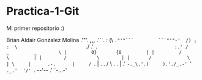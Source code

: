 # Practica-1-Git
Mi primer repositorio :)

Brian Aldair Gonzalez Molina
 .'"'.        ___,,,___        .'``.
: (\  `."'"```         ```"'"-'  /) ;
 :  \                         `./  .'
  `.                            :.'
    /        _         _        \
   |         0}       {0         |
   |         /         \         |
   |        /           \        |
   |       /             \       |
    \     |      .-.      |     /
     `.   | . . /   \ . . |   .'
       `-._\.'.(     ).'./_.-'
           `\'  `._.'  '/'
             `. --'-- .'
               `-...-'
